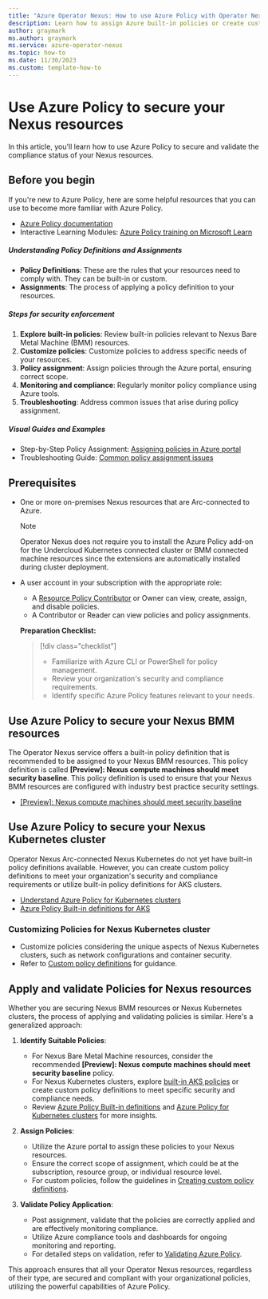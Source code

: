 ```yaml
---
title: "Azure Operator Nexus: How to use Azure Policy with Operator Nexus Resources"
description: Learn how to assign Azure built-in policies or create custom policies to secure your Operator Nexus resources.
author: graymark
ms.author: graymark
ms.service: azure-operator-nexus
ms.topic: how-to
ms.date: 11/30/2023
ms.custom: template-how-to
---
```


# Use Azure Policy to secure your Nexus resources

In this article, you'll learn how to use Azure Policy to secure and validate the compliance status of your Nexus resources.

## Before you begin

If you're new to Azure Policy, here are some helpful resources that you can use to become more familiar with Azure Policy.

- [Azure Policy documentation](../governance/policy/overview.md)
- Interactive Learning Modules: [Azure Policy training on Microsoft Learn](/learn/browse/?terms=Azure%20Policy)

##### Understanding Policy Definitions and Assignments

- **Policy Definitions**: These are the rules that your resources need to comply with. They can be built-in or custom.
- **Assignments**: The process of applying a policy definition to your resources.

##### Steps for security enforcement

1. **Explore built-in policies**: Review built-in policies relevant to Nexus Bare Metal Machine (BMM) resources.
2. **Customize policies**: Customize policies to address specific needs of your resources.
3. **Policy assignment**: Assign policies through the Azure portal, ensuring correct scope.
4. **Monitoring and compliance**: Regularly monitor policy compliance using Azure tools.
5. **Troubleshooting**: Address common issues that arise during policy assignment.

##### Visual Guides and Examples

- Step-by-Step Policy Assignment: [Assigning policies in Azure portal](../governance/policy/assign-policy-portal.md)
- Troubleshooting Guide: [Common policy assignment issues](../governance/policy/troubleshoot/general.md)

## Prerequisites

- One or more on-premises Nexus resources that are Arc-connected to Azure.

  > [!NOTE]
  > Operator Nexus does not require you to install the Azure Policy add-on for the Undercloud Kubernetes connected cluster or BMM connected machine resources since the extensions are automatically installed during cluster deployment.

- A user account in your subscription with the appropriate role:

  - A [Resource Policy Contributor](../role-based-access-control/built-in-roles.md#resource-policy-contributor) or Owner can view, create, assign, and disable policies.
  - A Contributor or Reader can view policies and policy assignments.

  **Preparation Checklist:**

  > [!div class="checklist"]
  > * Familiarize with Azure CLI or PowerShell for policy management.
  > * Review your organization's security and compliance requirements.
  > * Identify specific Azure Policy features relevant to your needs.

## Use Azure Policy to secure your Nexus BMM resources

The Operator Nexus service offers a built-in policy definition that is recommended to be assigned to your Nexus BMM resources. This policy definition is called **[Preview]: Nexus compute machines should meet security baseline**. This policy definition is used to ensure that your Nexus BMM resources are configured with industry best practice security settings.

- [[Preview]: Nexus compute machines should meet security baseline](https://portal.azure.com/#blade/Microsoft_Azure_Policy/PolicyDetailBlade/definitionId/%2Fproviders%2FMicrosoft.Authorization%2FpolicyDefinitions%2Fec2c1bce-5ad3-4b07-bb4f-e041410cd8db)

## Use Azure Policy to secure your Nexus Kubernetes cluster

Operator Nexus Arc-connected Nexus Kubernetes do not yet have built-in policy definitions available. However, you can create custom policy definitions to meet your organization's security and compliance requirements or utilize built-in policy definitions for AKS clusters.

- [Understand Azure Policy for Kubernetes clusters](../governance/policy/concepts/policy-for-kubernetes.md)
- [Azure Policy Built-in definitions for AKS](/azure/aks/policy-reference)

### Customizing Policies for Nexus Kubernetes cluster

- Customize policies considering the unique aspects of Nexus Kubernetes clusters, such as network configurations and container security.
- Refer to [Custom policy definitions](../governance/policy/tutorials/create-custom-policy-definition.md) for guidance.

## Apply and validate Policies for Nexus resources

Whether you are securing Nexus BMM resources or Nexus Kubernetes clusters, the process of applying and validating policies is similar. Here's a generalized approach:

1. **Identify Suitable Policies**:

   - For Nexus Bare Metal Machine resources, consider the recommended **[Preview]: Nexus compute machines should meet security baseline** policy.
   - For Nexus Kubernetes clusters, explore [built-in AKS policies](/azure/aks/policy-reference) or create custom policy definitions to meet specific security and compliance needs.
   - Review [Azure Policy Built-in definitions](../governance/policy/samples/built-in-policies.md) and [Azure Policy for Kubernetes clusters](../governance/policy/concepts/policy-for-kubernetes.md) for more insights.

2. **Assign Policies**:

   - Utilize the Azure portal to assign these policies to your Nexus resources.
   - Ensure the correct scope of assignment, which could be at the subscription, resource group, or individual resource level.
   - For custom policies, follow the guidelines in [Creating custom policy definitions](../governance/policy/tutorials/create-custom-policy-definition.md).

3. **Validate Policy Application**:
   - Post assignment, validate that the policies are correctly applied and are effectively monitoring compliance.
   - Utilize Azure compliance tools and dashboards for ongoing monitoring and reporting.
   - For detailed steps on validation, refer to [Validating Azure Policy](../governance/policy/how-to/get-compliance-data.md).

This approach ensures that all your Operator Nexus resources, regardless of their type, are secured and compliant with your organizational policies, utilizing the powerful capabilities of Azure Policy.
